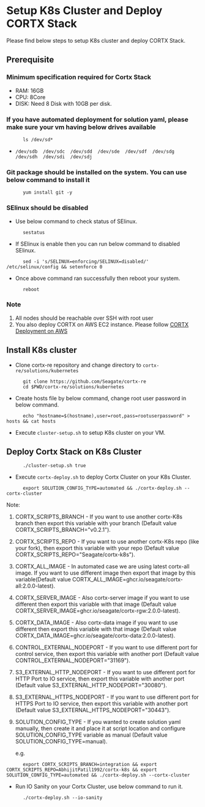 # Setup K8s Cluster and Deploy CORTX Stack

   Please find below steps to setup K8s cluster and deploy CORTX Stack.

## Prerequisite 
### Minimum specification required for Cortx Stack
   - RAM: 16GB
   - CPU: 8Core
   - DISK: Need 8 Disk with 10GB per disk.

### If you have automated deployment for solution yaml, please make sure your vm having below drives available
```
      ls /dev/sd*
```
   - `/dev/sdb  /dev/sdc  /dev/sdd  /dev/sde  /dev/sdf  /dev/sdg  /dev/sdh  /dev/sdi  /dev/sdj`

### Git package should be installed on the system. You can use below command to install it

```
      yum install git -y
```
### SElinux should be disabled
   - Use below command to check status of SElinux.
```
      sestatus
```
   - If SElinux is enable then you can run below command to disabled SElinux.

```
      sed -i 's/SELINUX=enforcing/SELINUX=disabled/' /etc/selinux/config && setenforce 0
```

   - Once above command ran successfully then reboot your system.

```
      reboot
```   
### Note
 1. All nodes should be reachable over SSH with root user
 2. You also deploy CORTX on AWS EC2 instance. Please follow [CORTX Deployment on AWS](https://github.com/Seagate/cortx-re/blob/main/solutions/community-deploy/cloud/AWS/README.md)

## Install K8s cluster

   - Clone cortx-re repository and change directory to `cortx-re/solutions/kubernetes`
```
      git clone https://github.com/Seagate/cortx-re 
      cd $PWD/cortx-re/solutions/kubernetes
```
   - Create hosts file by below command, change root user password in below command.
```
      echo "hostname=$(hostname),user=root,pass=rootuserpassword" > hosts && cat hosts
```
   - Execute `cluster-setup.sh` to setup K8s cluster on your VM.

## Deploy Cortx Stack on K8s Cluster

```
      ./cluster-setup.sh true
```
   - Execute `cortx-deploy.sh` to deploy Cortx Cluster on your K8s Cluster.
```
      export SOLUTION_CONFIG_TYPE=automated && ./cortx-deploy.sh --cortx-cluster
```

   Note:
   1. CORTX_SCRIPTS_BRANCH - If you want to use another cortx-K8s branch then export this variable with your branch (Default value CORTX_SCRIPTS_BRANCH="v0.2.1").
   2. CORTX_SCRIPTS_REPO - If you want to use another cortx-K8s repo (like your fork), then export this variable with your repo (Default value CORTX_SCRIPTS_REPO="Seagate/cortx-k8s").
   3. CORTX_ALL_IMAGE - In automated case we are using latest cortx-all image. If you want to use different image then export that image by this variable(Default value CORTX_ALL_IMAGE=ghcr.io/seagate/cortx-all:2.0.0-latest).
   4. CORTX_SERVER_IMAGE - Also cortx-server image if you want to use different then export this variable with that image (Default value CORTX_SERVER_IMAGE=ghcr.io/seagate/cortx-rgw:2.0.0-latest).
   5. CORTX_DATA_IMAGE - Also cortx-data image if you want to use different then export this variable with that image (Default value CORTX_DATA_IMAGE=ghcr.io/seagate/cortx-data:2.0.0-latest).
   6. CONTROL_EXTERNAL_NODEPORT - If you want to use different port for control service, then export this variable with another port (Default value CONTROL_EXTERNAL_NODEPORT="31169").
   7. S3_EXTERNAL_HTTP_NODEPORT - If you want to use different port for HTTP Port to IO service, then export this variable with another port (Default value S3_EXTERNAL_HTTP_NODEPORT="30080").
   8. S3_EXTERNAL_HTTPS_NODEPORT - If you want to use different port for HTTPS Port to IO service, then export this variable with another port (Default value S3_EXTERNAL_HTTPS_NODEPORT="30443").
   9. SOLUTION_CONFIG_TYPE - If you wanted to create solution yaml manually, then create it and place it at script location and configure SOLUTION_CONFIG_TYPE variable as manual (Default value SOLUTION_CONFIG_TYPE=manual).

      e.g.
```
      export CORTX_SCRIPTS_BRANCH=integration && export CORTX_SCRIPTS_REPO=AbhijitPatil1992/cortx-k8s && export SOLUTION_CONFIG_TYPE=automated && ./cortx-deploy.sh --cortx-cluster
```

   - Run IO Sanity on your Cortx Cluster, use below command to run it.
```
      ./cortx-deploy.sh --io-sanity
```
